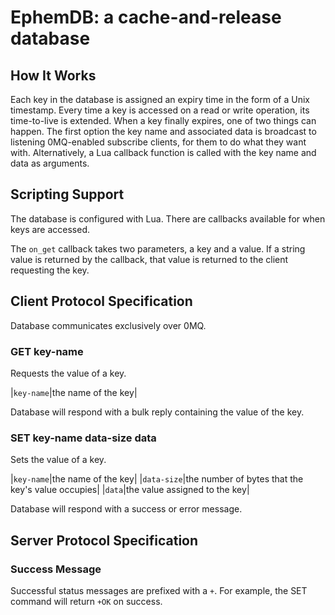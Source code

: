 # EphemDB: a cache-and-release database

## How It Works

Each key in the database is assigned an expiry time in the form of a Unix timestamp.
Every time a key is accessed on a read or write operation, its time-to-live is extended.
When a key finally expires, one of two things can happen.
The first option the key name and associated data is broadcast to listening 0MQ-enabled subscribe clients, for them to do what they want with.
Alternatively, a Lua callback function is called with the key name and data as arguments.

## Scripting Support

The database is configured with Lua.
There are callbacks available for when keys are accessed.

The `on_get` callback takes two parameters, a key and a value.
If a string value is returned by the callback, that value is returned to the client requesting the key.

## Client Protocol Specification

Database communicates exclusively over 0MQ.

### GET key-name

Requests the value of a key.

|`key-name`|the name of the key|

Database will respond with a bulk reply containing the value of the key.

### SET key-name data-size <new-line> data

Sets the value of a key.

|`key-name`|the name of the key|
|`data-size`|the number of bytes that the key's value occupies|
|`data`|the value assigned to the key|

Database will respond with a success or error message.

## Server Protocol Specification

### Success Message

Successful status messages are prefixed with a `+`.
For example, the SET command will return `+OK` on success.

